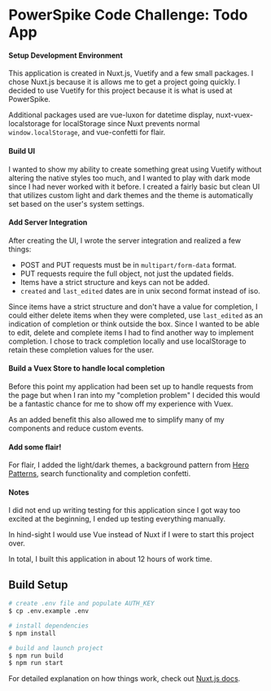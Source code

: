 # PowerSpike Code Challenge: Todo App

#### Setup Development Environment

This application is created in Nuxt.js, Vuetify and a few small packages. I chose Nuxt.js because it is allows me to get a project going quickly. I decided to use Vuetify for this project because it is what is used at PowerSpike.

Additional packages used are vue-luxon for datetime display, nuxt-vuex-localstorage for localStorage since Nuxt prevents normal `window.localStorage`, and vue-confetti for flair.

#### Build UI

I wanted to show my ability to create something great using Vuetify without altering the native styles too much, and I wanted to play with dark mode since I had never worked with it before. I created a fairly basic but clean UI that utilizes custom light and dark themes and the theme is automatically set based on the user's system settings.

#### Add Server Integration

After creating the UI, I wrote the server integration and realized a few things:

- POST and PUT requests must be in `multipart/form-data` format.
- PUT requests require the full object, not just the updated fields.
- Items have a strict structure and keys can not be added.
- `created` and `last_edited` dates are in unix second format instead of iso.

Since items have a strict structure and don't have a value for completion, I could either delete items when they were completed, use `last_edited` as an indication of completion or think outside the box. Since I wanted to be able to edit, delete and complete items I had to find another way to implement completion. I chose to track completion locally and use localStorage to retain these completion values for the user.

#### Build a Vuex Store to handle local completion

Before this point my application had been set up to handle requests from the page but when I ran into my "completion problem" I decided this would be a fantastic chance for me to show off my experience with Vuex.

As an added benefit this also allowed me to simplify many of my components and reduce custom events.

#### Add some flair!

For flair, I added the light/dark themes, a background pattern from [Hero Patterns](https://www.heropatterns.com/), search functionality and completion confetti.

#### Notes

I did not end up writing testing for this application since I got way too excited at the beginning, I ended up testing everything manually.

In hind-sight I would use Vue instead of Nuxt if I were to start this project over.

In total, I built this application in about 12 hours of work time.

## Build Setup

```bash
# create .env file and populate AUTH_KEY
$ cp .env.example .env

# install dependencies
$ npm install

# build and launch project
$ npm run build
$ npm run start
```

For detailed explanation on how things work, check out [Nuxt.js docs](https://nuxtjs.org).
